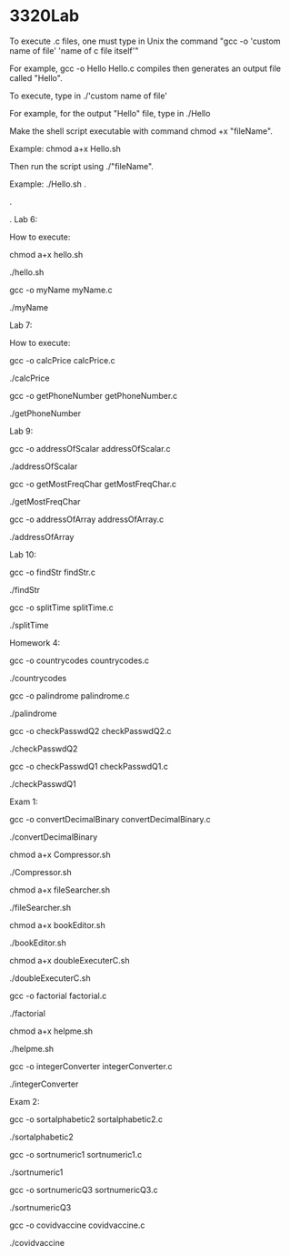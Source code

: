 # 3320Lab
To execute .c files, one must type in Unix the command "gcc -o 'custom name of file' 'name of c file itself'"

  For example, gcc -o Hello Hello.c compiles then generates an output file called "Hello".
  
To execute, type in ./'custom name of file'

  For example, for the output "Hello" file, type in ./Hello

Make the shell script executable with command chmod +x "fileName".
  
  Example: chmod a+x Hello.sh
  
Then run the script using ./"fileName".
  
  Example: ./Hello.sh
  .
  
  .
  
.
Lab 6: 

How to execute:

chmod a+x hello.sh

./hello.sh

gcc -o myName myName.c

./myName

Lab 7:

How to execute:

gcc -o calcPrice calcPrice.c

./calcPrice

gcc -o getPhoneNumber getPhoneNumber.c

./getPhoneNumber

Lab 9:

gcc -o addressOfScalar addressOfScalar.c

./addressOfScalar

gcc -o getMostFreqChar getMostFreqChar.c

./getMostFreqChar

gcc -o addressOfArray addressOfArray.c

./addressOfArray

Lab 10:

gcc -o findStr findStr.c

./findStr

gcc -o splitTime splitTime.c

./splitTime

Homework 4:

gcc -o countrycodes countrycodes.c

./countrycodes

gcc -o palindrome palindrome.c

./palindrome

gcc -o checkPasswdQ2 checkPasswdQ2.c

./checkPasswdQ2

gcc -o checkPasswdQ1 checkPasswdQ1.c

./checkPasswdQ1

Exam 1:

gcc -o convertDecimalBinary convertDecimalBinary.c

./convertDecimalBinary

chmod a+x Compressor.sh

./Compressor.sh

chmod a+x fileSearcher.sh

./fileSearcher.sh

chmod a+x bookEditor.sh

./bookEditor.sh

chmod a+x doubleExecuterC.sh

./doubleExecuterC.sh

gcc -o factorial factorial.c

./factorial

chmod a+x helpme.sh

./helpme.sh

gcc -o integerConverter integerConverter.c

./integerConverter

Exam 2:

gcc -o sortalphabetic2 sortalphabetic2.c

./sortalphabetic2

gcc -o sortnumeric1 sortnumeric1.c

./sortnumeric1

gcc -o sortnumericQ3 sortnumericQ3.c

./sortnumericQ3

gcc -o covidvaccine covidvaccine.c

./covidvaccine
